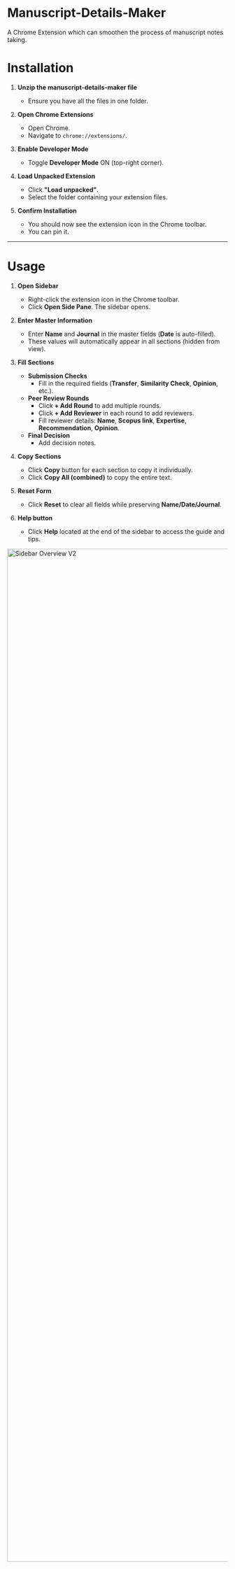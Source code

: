 # Manuscript-Details-Maker
A Chrome Extension which can smoothen the process of manuscript notes taking.

# **Installation**

1. **Unzip the manuscript-details-maker file**  
   - Ensure you have all the files in one folder.

2. **Open Chrome Extensions**  
   - Open Chrome.  
   - Navigate to `chrome://extensions/`.

3. **Enable Developer Mode**  
   - Toggle **Developer Mode** ON (top-right corner).

4. **Load Unpacked Extension**  
   - Click **"Load unpacked"**.  
   - Select the folder containing your extension files.

5. **Confirm Installation**  
   - You should now see the extension icon in the Chrome toolbar.  
   - You can pin it.

---

# **Usage**

1. **Open Sidebar**  
   - Right-click the extension icon in the Chrome toolbar.  
   - Click **Open Side Pane**. The sidebar opens.

2. **Enter Master Information**  
   - Enter **Name** and **Journal** in the master fields (**Date** is auto-filled).  
   - These values will automatically appear in all sections (hidden from view).

3. **Fill Sections**  
   - **Submission Checks**  
     - Fill in the required fields (**Transfer**, **Similarity Check**, **Opinion**, etc.).  
   - **Peer Review Rounds**  
     - Click **+ Add Round** to add multiple rounds.  
     - Click **+ Add Reviewer** in each round to add reviewers.  
     - Fill reviewer details: **Name**, **Scopus link**, **Expertise**, **Recommendation**, **Opinion**.  
   - **Final Decision**  
     - Add decision notes.

4. **Copy Sections**  
   - Click **Copy** button for each section to copy it individually.  
   - Click **Copy All (combined)** to copy the entire text.

5. **Reset Form**  
   - Click **Reset** to clear all fields while preserving **Name/Date/Journal**.
  
6. **Help button**  
   - Click **Help** located at the end of the sidebar to access the guide and tips. 
     

<img width="715" height="2317" alt="Sidebar Overview V2" src="https://github.com/user-attachments/assets/ab6f19dd-761c-4817-b3f7-89159cd165ac" />




     



